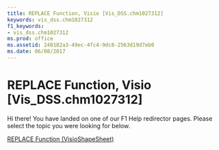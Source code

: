 ```yaml
---
title: REPLACE Function, Visio [Vis_DSS.chm1027312]
keywords: vis_dss.chm1027312
f1_keywords:
- vis_dss.chm1027312
ms.prod: office
ms.assetid: 240182a3-49ec-4fc4-9dc8-2563d19d7eb0
ms.date: 06/08/2017
---
```



# REPLACE Function, Visio [Vis_DSS.chm1027312]

Hi there! You have landed on one of our F1 Help redirector pages. Please select the topic you were looking for below.

[REPLACE Function (VisioShapeSheet)](http://msdn.microsoft.com/library/70c9fc1d-6e7b-479f-effd-0d4bc8ae0f72%28Office.15%29.aspx)

